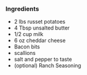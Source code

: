 
### Ingredients
- 2 lbs russet potatoes
- 4 Tbsp unsalted butter
- 1/2 cup milk
- 6 oz cheddar cheese
- Bacon bits
- scallions
- salt and pepper to taste
- (optional) Ranch Seasoning